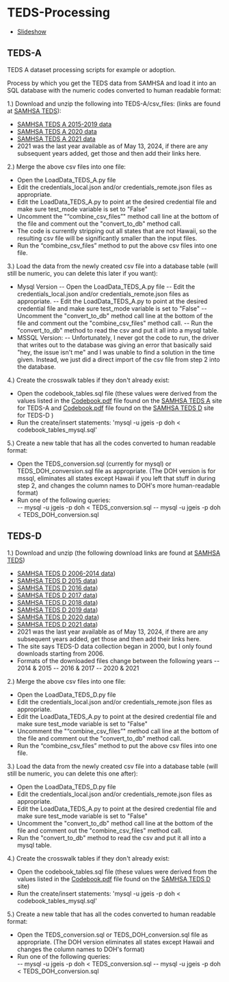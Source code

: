 # TEDS-Processing
- [Slideshow](https://docs.google.com/presentation/d/1IWLX31O8CVbDrOrpdBuJ3rtF05hRG0UdjMG_t6q7R-E/edit#slide=id.g1f99270e555_0_0)

## TEDS-A
TEDS A dataset processing scripts for example or adoption.

Process by which you get the TEDS data from SAMHSA and load it into an SQL database 
with the numeric codes converted to human readable format:

1.) Download and unzip the following into TEDS-A/csv_files: (links are found at [SAMHSA TEDS](https://www.datafiles.samhsa.gov/dataset/treatment-episode-data-set-admissions-2020-teds-2020-ds0001)):
- [SAMHSA TEDS A 2015-2019 data](https://www.datafiles.samhsa.gov/sites/default/files/field-uploads-protected/studies/TEDS-A-2015-2019/TEDS-A-2015-2019-datasets/TEDS-A-2015-2019-DS0001/TEDS-A-2015-2019-DS0001-bundles-with-study-info/TEDS-A-2015-2019-DS0001-bndl-data-csv.zip)
- [SAMHSA TEDS A 2020 data](https://www.datafiles.samhsa.gov/sites/default/files/field-uploads-protected/studies/TEDS-A-2020/TEDS-A-2020-datasets/TEDS-A-2020-DS0001/TEDS-A-2020-DS0001-bundles-with-study-info/TEDS-A-2020-DS0001-bndl-data-csv_v1.zip)
- [SAMHSA TEDS A 2021 data](https://www.datafiles.samhsa.gov/sites/default/files/field-uploads-protected/studies/TEDS-A-2021/TEDS-A-2021-datasets/TEDS-A-2021-DS0001/TEDS-A-2021-DS0001-bundles-with-study-info/TEDS-A-2021-DS0001-bndl-data-csv_v1.zip)
- 2021 was the last year available as of May 13, 2024, if there are any subsequent years added, get those and then add their links here.

2.) Merge the above csv files into one file:
 - Open the LoadData_TEDS_A.py file
 - Edit the credentials_local.json and/or credentials_remote.json files as appropriate.
 - Edit the LoadData_TEDS_A.py to point at the desired credential file and make sure test_mode variable is set to "False"
 - Uncomment the "“combine_csv_files”" method call line at the bottom of the file and comment out the "convert_to_db" method call.
 - The code is currently stripping out all states that are not Hawaii, so the resulting csv file will be significantly smaller than the input files.
 - Run the “combine_csv_files” method to put the above csv files into one file.  

3.) Load the data from the newly created csv file into a database table (will still be numeric, you can delete this later if you want):
 - Mysql Version
 -- Open the LoadData_TEDS_A.py file
 -- Edit the credentials_local.json and/or credentials_remote.json files as appropriate.
 -- Edit the LoadData_TEDS_A.py to point at the desired credential file and make sure test_mode variable is set to "False"
 -- Uncomment the "convert_to_db" method call line at the bottom of the file and comment out the "combine_csv_files" method call.
 -- Run the "convert_to_db" method to read the csv and put it all into a mysql table.
 - MSSQL Version:
 -- Unfortunately, I never got the code to run, the driver that writes out to the database was giving an error that basically said "hey, the issue isn't me" and I was unable to find a solution in the time given.  Instead, we just did a direct import of the csv file from step 2 into the database.

4.) Create the crosswalk tables if they don't already exist:
 - Open the codebook_tables.sql file (these values were derived from the values listed in the [Codebook.pdf](https://www.datafiles.samhsa.gov/sites/default/files/field-uploads-protected/studies/TEDS-A-2020/TEDS-A-2020-datasets/TEDS-A-2020-DS0001/TEDS-A-2020-DS0001-info/TEDS-A-2020-DS0001-info-codebook.pdf) file found on the [SAMHSA TEDS A](https://www.datafiles.samhsa.gov/dataset/treatment-episode-data-set-admissions-2021-teds-2021-ds0001) site for TEDS-A and [Codebook.pdf](https://www.datafiles.samhsa.gov/sites/default/files/field-uploads-protected/studies/TEDS-D-2021/TEDS-D-2021-datasets/TEDS-D-2021-DS0001/TEDS-D-2021-DS0001-info/TEDS-D-2021-DS0001-info-codebook.pdf) file found on the [SAMHSA TEDS D](https://www.datafiles.samhsa.gov/dataset/teds-d-2021-ds0001-teds-d-2021-ds0001) site for TEDS-D )
 - Run the create/insert statements:  'mysql -u jgeis -p doh < codebook_tables_mysql.sql'

5.) Create a new table that has all the codes converted to human readable format:
 - Open the TEDS_conversion.sql (currently for mysql) or TEDS_DOH_conversion.sql file as appropriate.  (The DOH version is for mssql, eliminates all states except Hawaii if you left that stuff in during step 2, and changes the column names to DOH's more human-readable format)
 - Run one of the following queries:  
 -- mysql -u jgeis -p doh < TEDS_conversion.sql 
 -- mysql -u jgeis -p doh < TEDS_DOH_conversion.sql 
 
## TEDS-D
1.) Download and unzip (the following download links are found at [SAMHSA TEDS](https://www.datafiles.samhsa.gov/dataset/teds-d-2021-ds0001-teds-d-2021-ds0001))
- [SAMHSA TEDS D 2006-2014 data](https://www.datafiles.samhsa.gov/dataset/treatment-episode-data-set-discharges-2006-2014-teds-d-2006-2014-ds0001))
- [SAMHSA TEDS D 2015 data](https://www.datafiles.samhsa.gov/dataset/teds-d-2015-ds0001-teds-d-2015-ds0001))
- [SAMHSA TEDS D 2016 data](https://www.datafiles.samhsa.gov/dataset/teds-d-2016-ds0001-teds-d-2016-ds0001))
- [SAMHSA TEDS D 2017 data](https://www.datafiles.samhsa.gov/dataset/teds-d-2017-ds0001-teds-d-2017-ds0001))
- [SAMHSA TEDS D 2018 data](https://www.datafiles.samhsa.gov/dataset/teds-d-2018-ds0001-teds-d-2018-ds0001))
- [SAMHSA TEDS D 2019 data](https://www.datafiles.samhsa.gov/dataset/teds-d-2019-ds0001-teds-d-2019-ds0001))
- [SAMHSA TEDS D 2020 data](https://www.datafiles.samhsa.gov/dataset/teds-d-2020-ds0001-teds-d-2020-ds0001))
- [SAMHSA TEDS D 2021 data](https://www.datafiles.samhsa.gov/dataset/teds-d-2021-ds0001-teds-d-2021-ds0001))
- 2021 was the last year available as of May 13, 2024, if there are any subsequent years added, get those and then add their links here.
- The site says TEDS-D data collection began in 2000, but I only found downloads starting from 2006.
- Formats of the downloaded files change between the following years
-- 2014 & 2015
-- 2016 & 2017
-- 2020 & 2021

2.) Merge the above csv files into one file:
 - Open the LoadData_TEDS_D.py file
 - Edit the credentials_local.json and/or credentials_remote.json files as appropriate.
 - Edit the LoadData_TEDS_A.py to point at the desired credential file and make sure test_mode variable is set to "False" 
 - Uncomment the "“combine_csv_files”" method call line at the bottom of the file and comment out the "convert_to_db" method call.
 - Run the “combine_csv_files” method to put the above csv files into one file.

3.) Load the data from the newly created csv file into a database table (will still be numeric, you can delete this one after):
 - Open the LoadData_TEDS_D.py file
 - Edit the credentials_local.json and/or credentials_remote.json files as appropriate.
 - Edit the LoadData_TEDS_A.py to point at the desired credential file and make sure test_mode variable is set to "False"
 - Uncomment the "convert_to_db" method call line at the bottom of the file and comment out the "combine_csv_files" method call.
 - Run the "convert_to_db" method to read the csv and put it all into a mysql table.

4.) Create the crosswalk tables if they don't already exist:
 - Open the codebook_tables.sql file (these values were derived from the values listed in the [Codebook.pdf](https://www.datafiles.samhsa.gov/sites/default/files/field-uploads-protected/studies/TEDS-D-2006-2014/TEDS-D-2006-2014-datasets/TEDS-D-2006-2014-DS0001/TEDS-D-2006-2014-DS0001-info/TEDS-D-2006-2014-DS0001-info-codebook.pdf) file found on the [SAMHSA TEDS D](https://www.datafiles.samhsa.gov/dataset/teds-d-2021-ds0001-teds-d-2021-ds0001) site)
 - Run the create/insert statements:  'mysql -u jgeis -p doh < codebook_tables_mysql.sql'

5.) Create a new table that has all the codes converted to human readable format:
 - Open the TEDS_conversion.sql or TEDS_DOH_conversion.sql file as appropriate.  (The DOH version eliminates all states except Hawaii and changes the column names to DOH's format)
 - Run one of the following queries:  
 -- mysql -u jgeis -p doh < TEDS_conversion.sql 
 -- mysql -u jgeis -p doh < TEDS_DOH_conversion.sql 